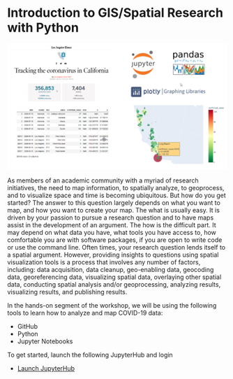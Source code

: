 # Introduction to GIS/Spatial Research with Python

<img src="images/intro.png">

As members of an academic community with a myriad of research initiatives, the need to map information, to spatially analyze, to geoprocess, and to visualize space and time is becoming ubiquitous. But how do you get started? The answer to this question largely depends on what you want to map, and how you want to create your map. The what is usually easy. It is driven by your passion to pursue a research question and to have maps assist in the development of an argument. The how is the difficult part. It may depend on what data you have, what tools you have access to, how comfortable you are with software packages, if you are open to write code or use the command line. Often times, your research question lends itself to a spatial argument. However, providing insights to questions using spatial visualization tools is a process that involves any number of factors, including: data acquisition, data cleanup, geo-enabling data, geocoding data, georeferencing data, visualizing spatial data, overlaying other spatial data, conducting spatial analysis and/or geoprocessing, analyzing results, visualizing results, and publishing results.

In the hands-on segment of the workshop, we will be using the following tools to learn how to analyze and map COVID-19 data:

* GitHub
* Python
* Jupyter Notebooks

To get started, launch the following JupyterHub and login 

* <a href="https://jupyter.idre.ucla.edu/hub/user-redirect/git-pull?repo=https%3A%2F%2Fgithub.com%2FIDREsandbox%2Fgisworkshop&urlpath=tree%2Fgisworkshop%2F&branch=master" target="_blank">Launch JupyterHub</a>
